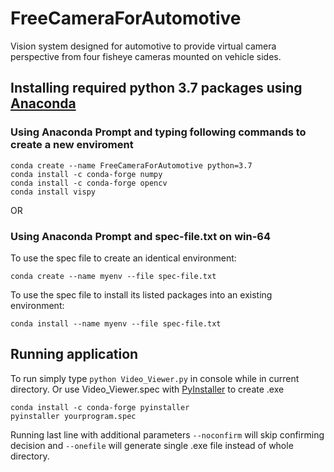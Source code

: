 # FreeCameraForAutomotive
Vision system designed for automotive to provide virtual camera perspective from four fisheye cameras mounted on vehicle sides.

## Installing required python 3.7 packages using [Anaconda](https://www.anaconda.com/products/individual)
### Using Anaconda Prompt and typing following commands to create a new enviroment
```shell
conda create --name FreeCameraForAutomotive python=3.7
conda install -c conda-forge numpy
conda install -c conda-forge opencv
conda install vispy
```

OR

### Using Anaconda Prompt and spec-file.txt on win-64

To use the spec file to create an identical environment:
```shell
conda create --name myenv --file spec-file.txt
```

To use the spec file to install its listed packages into an existing environment:
```shell
conda install --name myenv --file spec-file.txt
```

## Running application
To run simply type `python Video_Viewer.py` in console while in current directory.
Or use Video_Viewer.spec with [PyInstaller]() to create .exe
```shell
conda install -c conda-forge pyinstaller
pyinstaller yourprogram.spec
```
Running last line with additional parameters `--noconfirm` will skip confirming decision and `--onefile` will generate single .exe file instead of whole directory.
